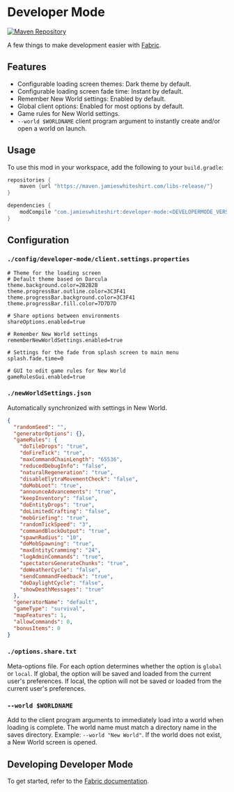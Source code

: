 # Developer Mode
[![Maven Repository](https://img.shields.io/maven-metadata/v/https/maven.jamieswhiteshirt.com/libs-release/com/jamieswhiteshirt/developer-mode/maven-metadata.xml.svg)](https://maven.jamieswhiteshirt.com/libs-release/com/jamieswhiteshirt/developer-mode/)

A few things to make development easier with [Fabric](https://fabricmc.net/).

## Features

- Configurable loading screen themes: Dark theme by default.
- Configurable loading screen fade time: Instant by default.
- Remember New World settings: Enabled by default.
- Global client options: Enabled for most options by default.
- Game rules for New World settings.
- `--world $WORLDNAME` client program argument to instantly create and/or open a world on launch.

## Usage

To use this mod in your workspace, add the following to your `build.gradle`:

```groovy
repositories {
    maven {url "https://maven.jamieswhiteshirt.com/libs-release/"}
}

dependencies {
    modCompile "com.jamieswhiteshirt:developer-mode:<DEVELOPERMODE_VERSION>"
}
```

## Configuration

### `./config/developer-mode/client.settings.properties`

```properties
# Theme for the loading screen
# Default theme based on Darcula
theme.background.color=2B2B2B
theme.progressBar.outline.color=3C3F41
theme.progressBar.background.color=3C3F41
theme.progressBar.fill.color=7D7D7D

# Share options between environments
shareOptions.enabled=true

# Remember New World settings
rememberNewWorldSettings.enabled=true

# Settings for the fade from splash screen to main menu
splash.fade.time=0

# GUI to edit game rules for New World
gameRulesGui.enabled=true
```

### `./newWorldSettings.json`

Automatically synchronized with settings in New World.

```json
{
  "randomSeed": "",
  "generatorOptions": {},
  "gameRules": {
    "doTileDrops": "true",
    "doFireTick": "true",
    "maxCommandChainLength": "65536",
    "reducedDebugInfo": "false",
    "naturalRegeneration": "true",
    "disableElytraMovementCheck": "false",
    "doMobLoot": "true",
    "announceAdvancements": "true",
    "keepInventory": "false",
    "doEntityDrops": "true",
    "doLimitedCrafting": "false",
    "mobGriefing": "true",
    "randomTickSpeed": "3",
    "commandBlockOutput": "true",
    "spawnRadius": "10",
    "doMobSpawning": "true",
    "maxEntityCramming": "24",
    "logAdminCommands": "true",
    "spectatorsGenerateChunks": "true",
    "doWeatherCycle": "false",
    "sendCommandFeedback": "true",
    "doDaylightCycle": "false",
    "showDeathMessages": "true"
  },
  "generatorName": "default",
  "gameType": "survival",
  "mapFeatures": 1,
  "allowCommands": 0,
  "bonusItems": 0
}
```

### `./options.share.txt`

Meta-options file. For each option determines whether the option is `global` or `local`.
If global, the option will be saved and loaded from the current user's preferences.
If local, the option will not be saved or loaded from the current user's preferences.

### `--world $WORLDNAME`

Add to the client program arguments to immediately load into a world when loading is complete.
The world name must match a directory name in the saves directory. Example: `--world "New World"`.
If the world does not exist, a New World screen is opened.

## Developing Developer Mode

To get started, refer to the [Fabric documentation](https://fabricmc.net/wiki/tutorial:setup).
